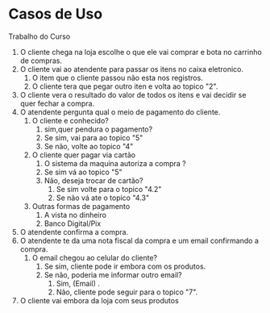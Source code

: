 # Casos de Uso
 Trabalho do Curso

1. O cliente chega na loja escolhe o que ele vai comprar e bota no carrinho de compras.
2. O cliente vai ao atendente para passar os itens no caixa eletronico.
   1. O item que o cliente passou não esta nos registros.
   2. O cliente tera que pegar outro iten e volta ao topico "2".
3. O cliente vera o resultado do valor de todos os itens e vai decidir se quer fechar a compra.
4. O atendente pergunta qual o meio de pagamento do cliente.
   1. O cliente e conhecido?
      1. sim,quer pendura o pagamento?
      2. Se sim, vai para ao topico "5"
      3. Se não, volte ao topico "4"
   2. O cliente quer pagar via cartão
      1. O sistema da maquina autoriza a compra ?
      2. Se sim vá ao topico "5"
      3. Não, deseja trocar de cartão?
         1. Se sim volte para o topico "4.2"
         2. Se não vá ate o topico "4.3"
   3. Outras formas de pagamento 
         1. A vista no dinheiro
         2. Banco Digital/Pix               
5. O atendente confirma a compra.
6. O atendente te da uma nota fiscal da compra e um email confirmando a compra.
   1. O email chegou ao celular do cliente?
      1. Se sim, cliente pode ir embora com os produtos.
      2. Se não, poderia me informar outro email?
         1. Sim, (Email) .
         2. Não, cliente pode seguir para o topico "7".
7. O cliente vai embora da loja com seus produtos
